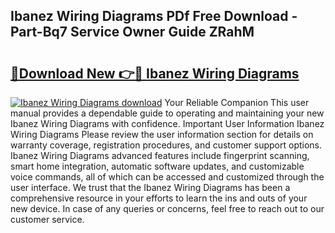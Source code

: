 ## Ibanez Wiring Diagrams PDf Free Download - Part-Bq7 Service Owner Guide ZRahM

# <h2><a href="http://dfmd4f.blite.top/?on=Ibanez+Wiring+Diagrams">🔗Download New 👉🔴 Ibanez Wiring Diagrams</a></h2>

[![Ibanez Wiring Diagrams download](https://i.imgur.com/lujVjoI.png)](http://dfmd4f.blite.top/?on=Ibanez+Wiring+Diagrams)
Your Reliable Companion This user manual provides a dependable guide to operating and maintaining your new Ibanez Wiring Diagrams with confidence. Important User Information Ibanez Wiring Diagrams Please review the user information section for details on warranty coverage, registration procedures, and customer support options. Ibanez Wiring Diagrams advanced features include fingerprint scanning, smart home integration, automatic software updates, and customizable voice commands, all of which can be accessed and customized through the user interface. We trust that the Ibanez Wiring Diagrams has been a comprehensive resource in your efforts to learn the ins and outs of your new device. In case of any queries or concerns, feel free to reach out to our customer service.
